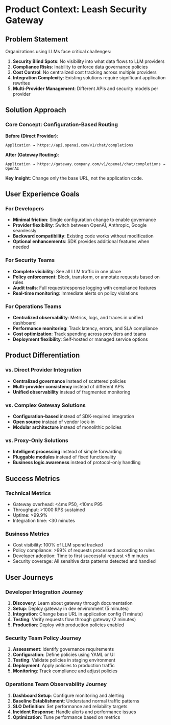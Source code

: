 # Product Context: Leash Security Gateway

## Problem Statement

Organizations using LLMs face critical challenges:

1. **Security Blind Spots**: No visibility into what data flows to LLM providers
2. **Compliance Risks**: Inability to enforce data governance policies
3. **Cost Control**: No centralized cost tracking across multiple providers
4. **Integration Complexity**: Existing solutions require significant application rewrites
5. **Multi-Provider Management**: Different APIs and security models per provider

## Solution Approach

### Core Concept: Configuration-Based Routing

**Before (Direct Provider)**:
```
Application → https://api.openai.com/v1/chat/completions
```

**After (Gateway Routing)**:
```
Application → https://gateway.company.com/v1/openai/chat/completions → OpenAI
```

**Key Insight**: Change only the base URL, not the application code.

## User Experience Goals

### For Developers
- **Minimal friction**: Single configuration change to enable governance
- **Provider flexibility**: Switch between OpenAI, Anthropic, Google seamlessly
- **Backward compatibility**: Existing code works without modification
- **Optional enhancements**: SDK provides additional features when needed

### For Security Teams
- **Complete visibility**: See all LLM traffic in one place
- **Policy enforcement**: Block, transform, or annotate requests based on rules
- **Audit trails**: Full request/response logging with compliance features
- **Real-time monitoring**: Immediate alerts on policy violations

### For Operations Teams
- **Centralized observability**: Metrics, logs, and traces in unified dashboard
- **Performance monitoring**: Track latency, errors, and SLA compliance
- **Cost optimization**: Track spending across providers and teams
- **Deployment flexibility**: Self-hosted or managed service options

## Product Differentiation

### vs. Direct Provider Integration
- **Centralized governance** instead of scattered policies
- **Multi-provider consistency** instead of different APIs
- **Unified observability** instead of fragmented monitoring

### vs. Complex Gateway Solutions
- **Configuration-based** instead of SDK-required integration
- **Open source** instead of vendor lock-in
- **Modular architecture** instead of monolithic policies

### vs. Proxy-Only Solutions
- **Intelligent processing** instead of simple forwarding
- **Pluggable modules** instead of fixed functionality
- **Business logic awareness** instead of protocol-only handling

## Success Metrics

### Technical Metrics
- Gateway overhead: <4ms P50, <10ms P95
- Throughput: >1000 RPS sustained
- Uptime: >99.9%
- Integration time: <30 minutes

### Business Metrics
- Cost visibility: 100% of LLM spend tracked
- Policy compliance: >99% of requests processed according to rules
- Developer adoption: Time to first successful request <5 minutes
- Security coverage: All sensitive data patterns detected and handled

## User Journeys

### Developer Integration Journey
1. **Discovery**: Learn about gateway through documentation
2. **Setup**: Deploy gateway in dev environment (5 minutes)
3. **Integration**: Change base URL in application config (1 minute)
4. **Testing**: Verify requests flow through gateway (2 minutes)
5. **Production**: Deploy with production policies enabled

### Security Team Policy Journey
1. **Assessment**: Identify governance requirements
2. **Configuration**: Define policies using YAML or UI
3. **Testing**: Validate policies in staging environment
4. **Deployment**: Apply policies to production traffic
5. **Monitoring**: Track compliance and adjust policies

### Operations Team Observability Journey
1. **Dashboard Setup**: Configure monitoring and alerting
2. **Baseline Establishment**: Understand normal traffic patterns
3. **SLO Definition**: Set performance and reliability targets
4. **Incident Response**: Handle alerts and performance issues
5. **Optimization**: Tune performance based on metrics

